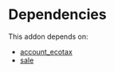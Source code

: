 # Dependencies

This addon depends on:

- [account_ecotax](../../../../odoo-bringout-oca-account-fiscal-rule-account_ecotax)
- [sale](../../../../../oca-ocb-sale/odoo-bringout-oca-ocb-sale)
